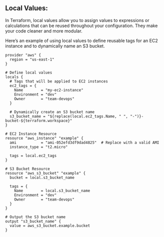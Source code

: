 ## Local Values:
In Terraform, local values allow you to assign values to expressions or calculations that can be reused throughout your configuration. They make your code cleaner and more modular.

Here’s an example of using local values to define reusable tags for an EC2 instance and to dynamically name an S3 bucket.

```hcl
provider "aws" {
  region = "us-east-1"
}

# Define local values
locals {
  # Tags that will be applied to EC2 instances
  ec2_tags = {
    Name        = "my-ec2-instance"
    Environment = "dev"
    Owner       = "team-devops"
  }

  # Dynamically create an S3 bucket name
  s3_bucket_name = "${replace(local.ec2_tags.Name, " ", "-")}-bucket-${terraform.workspace}"
}

# EC2 Instance Resource
resource "aws_instance" "example" {
  ami           = "ami-052efd3df9dad4825"  # Replace with a valid AMI
  instance_type = "t2.micro"

  tags = local.ec2_tags
}

# S3 Bucket Resource
resource "aws_s3_bucket" "example" {
  bucket = local.s3_bucket_name

  tags = {
    Name        = local.s3_bucket_name
    Environment = "dev"
    Owner       = "team-devops"
  }
}

# Output the S3 bucket name
output "s3_bucket_name" {
  value = aws_s3_bucket.example.bucket
}

```